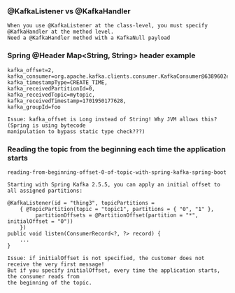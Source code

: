 ### @KafkaListener vs @KafkaHandler
	When you use @KafkaListener at the class-level, you must specify @KafkaHandler at the method level.
	Need a @KafkaHandler method with a KafkaNull payload

### Spring @Header Map<String, String> header example
	kafka_offset=2, 
 	kafka_consumer=org.apache.kafka.clients.consumer.KafkaConsumer@6389602e, 
  	kafka_timestampType=CREATE_TIME, 
   	kafka_receivedPartitionId=0, 
	kafka_receivedTopic=mytopic, 
 	kafka_receivedTimestamp=1701950177628, 
  	kafka_groupId=foo

 	Issue: kafka_offset is Long instead of String! Why JVM allows this? (Spring is using bytecode 
  	manipulation to bypass static type check???)

### Reading the topic from the beginning each time the application starts
	reading-from-beginning-offset-0-of-topic-with-spring-kafka-spring-boot
 
	Starting with Spring Kafka 2.5.5, you can apply an initial offset to all assigned partitions:
 
  	@KafkaListener(id = "thing3", topicPartitions =
        { @TopicPartition(topic = "topic1", partitions = { "0", "1" },
             partitionOffsets = @PartitionOffset(partition = "*", initialOffset = "0"))
        })
	public void listen(ConsumerRecord<?, ?> record) {
	    ...
	}

 	Issue: if initialOffset is not specified, the customer does not receive the very first message!
  	But if you specify initialOffset, every time the application starts, the consumer reads from
    the beginning of the topic.
	
